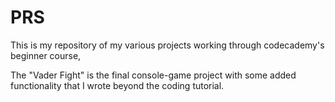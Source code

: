 # PRS
This is my repository of my various projects working through codecademy's beginner course,

The "Vader Fight" is the final console-game project with some added functionality that I wrote beyond the coding tutorial.
